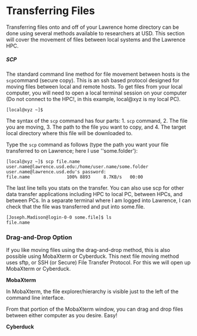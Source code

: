 # Transferring Files

Transferring files onto and off of your Lawrence home directory can be done using several methods available to researchers at USD. This section will cover the movement of files between local systems and the Lawrence HPC.

##### SCP

The standard command line method for file movement between hosts is the `scp`command \(secure copy\). This is an ssh based protocol designed for moving files between local and remote hosts. To get files from your local computer, you will need to open a local terminal session on your computer \(Do not connect to the HPC!, in this example, local@xyz is my local PC\).

```
[local@xyz ~]$
```

The syntax of the `scp` command has four parts: 1. `scp` command, 2. The file you are moving, 3. The path to the file you want to copy, and 4. The target local directory where this file will be downloaded to.

Type the `scp` command as follows \(type the path you want your file transferred to on Lawrence; here I use ''some.folder'\):

```
[local@xyz ~]$ scp file.name user.name@lawrence.usd.edu:/home/user.name/some.folder
user.name@lawrence.usd.edu's password: 
file.name              100% 8893     8.7KB/s   00:00
```

The last line tells you stats on the transfer. You can also use scp for other data transfer applications including HPC to local PC, between HPCs, and between PCs. In a separate terminal where I am logged into Lawrence, I can check that the file was transferred and put into some.file.

```
[Joseph.Madison@login-0-0 some.file]$ ls
file.name
```

### Drag-and-Drop Option

If you like moving files using the drag-and-drop method, this is also possible using MobaXterm or Cyberduck. This next file moving method uses sftp, or SSH \(or Secure\) File Transfer Protocol. For this we will open up MobaXterm or Cyberduck. 

**MobaXterm**

In MobaXterm, the file explorer/hierarchy is visible just to the left of the command line interface.

From that portion of the MobaXterm window, you can drag and drop files between either computer as you desire. Easy!

**Cyberduck**

## 



